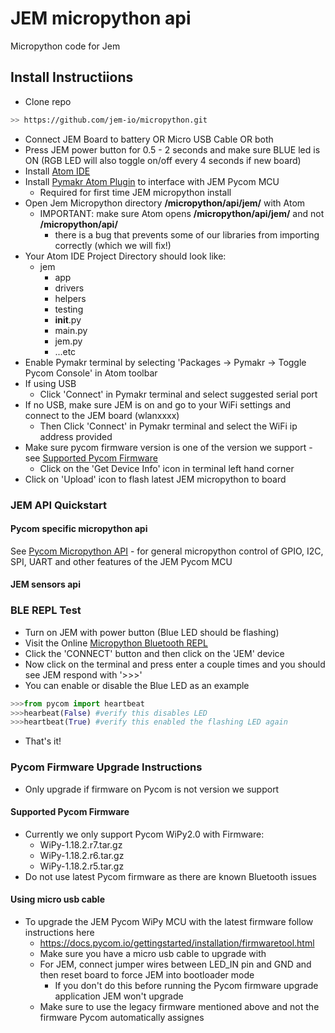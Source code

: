 # JEM micropython api
Micropython code for Jem

## Install Instructiions 
- Clone repo
```bash
>> https://github.com/jem-io/micropython.git
```
- Connect JEM Board to battery OR Micro USB Cable OR both
- Press JEM power button for 0.5 - 2 seconds and make sure BLUE led is ON (RGB LED will also toggle on/off every 4 seconds if new board)
- Install [Atom IDE](https://atom.io/)
- Install [Pymakr Atom Plugin](https://atom.io/packages/pymakr) to interface with JEM Pycom MCU
   + Required for first time JEM micropython install
- Open Jem Micropython directory **/micropython/api/jem/**  with Atom
   + IMPORTANT: make sure Atom opens **/micropython/api/jem/** and not **/micropython/api/**
      + there is a bug that prevents some of our libraries from importing correctly (which we will fix!)
- Your Atom IDE Project Directory should look like:
   + jem
      + app
      + drivers
      + helpers
      + testing
      + __init__.py
      + main.py
      + jem.py
      + ...etc
- Enable Pymakr terminal by selecting 'Packages -> Pymakr -> Toggle Pycom Console' in Atom toolbar
- If using USB
   + Click 'Connect' in Pymakr terminal and select suggested serial port
- If no USB, make sure JEM is on and go to your WiFi settings and connect to the JEM board (wlanxxxx)
   + Then Click 'Connect' in Pymakr terminal and select the WiFi ip address provided
- Make sure pycom firmware version is one of the version we support - see [Supported Pycom Firmware](https://github.com/jem-io/micropython/blob/jt/install-instructions/README.md#pycom-firmware-upgrade-instructions)
   + Click on the 'Get Device Info' icon in terminal left hand corner
- Click on 'Upload' icon to flash latest JEM micropython to board

### JEM API Quickstart
#### Pycom specific micropython api
See [Pycom Micropython API](https://docs.pycom.io/firmwareapi/pycom/machine/) - for general micropython control of GPIO, I2C, SPI, UART and other features of the JEM Pycom MCU


#### JEM sensors api

### BLE REPL Test
- Turn on JEM with power button (Blue LED should be flashing)
- Visit the Online [Micropython Bluetooth REPL](https://glennrub.github.io/webbluetooth/micropython/repl/)
- Click the 'CONNECT' button and then click on the 'JEM' device
- Now click on the terminal and press enter a couple times and you should see JEM respond with '>>>'
- You can enable or disable the Blue LED as an example
```python
>>>from pycom import heartbeat
>>>hearbeat(False) #verify this disables LED
>>>heartbeat(True) #verify this enabled the flashing LED again
```
- That's it!

### Pycom Firmware Upgrade Instructions
- Only upgrade if firmware on Pycom is not version we support 
#### Supported Pycom Firmware
- Currently we only support Pycom WiPy2.0 with Firmware:
   + WiPy-1.18.2.r7.tar.gz
   + WiPy-1.18.2.r6.tar.gz
   + WiPy-1.18.2.r5.tar.gz
- Do not use latest Pycom firmware as there are known Bluetooth issues

#### Using micro usb cable
- To upgrade the JEM Pycom WiPy MCU with the latest firmware follow instructions here
   + https://docs.pycom.io/gettingstarted/installation/firmwaretool.html
   + Make sure you have a micro usb cable to upgrade with
   + For JEM, connect jumper wires between LED_IN pin and GND and then reset board to force JEM into bootloader mode
      + If you don't do this before running the Pycom firmware upgrade application JEM won't upgrade
   + Make sure to use the legacy firmware mentioned above and not the firmware Pycom automatically assignes 
